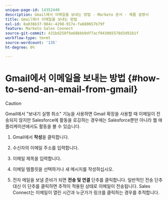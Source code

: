 ```yaml
---
unique-page-id: 14352440
description: Gmail에서 이메일을 보내는 방법 - Marketo 문서 - 제품 설명서
title: Gmail에서 이메일을 보내는 방법
exl-id: 8a036b37-984c-4298-917e-fa680657b79f
feature: Marketo Sales Connect
source-git-commit: 431bd258f9a68bbb9df7acf043085578d3d91b1f
workflow-type: tm+mt
source-wordcount: '135'
ht-degree: 0%

---
```


# Gmail에서 이메일을 보내는 방법 {#how-to-send-an-email-from-gmail}

>[!CAUTION]
>
>Gmail에서 &quot;보내기 실행 취소&quot; 기능을 사용하면 Gmail 확장을 사용할 때 이메일이 전송되지 않지만 Salesforce에 활동을 로깅하는 경우에는 Salesforce뿐만 아니라 웹 애플리케이션에서도 활동을 볼 수 있습니다.

1. Gmail에서 **작성**&#x200B;을 클릭합니다.

1. 수신자의 이메일 주소를 입력합니다.

1. 이메일 제목을 입력합니다.

1. 이메일 템플릿을 선택하거나 새 메시지를 작성하십시오.

1. 전자 메일을 보낼 준비가 되면 **전송 및 연결** 단추를 클릭합니다. 일반적인 전송 단추 대신 이 단추를 클릭하면 추적이 적용된 상태로 이메일이 전송됩니다. Sales Connect는 이메일이 열린 시간과 누군가가 링크를 클릭하는 경우를 추적합니다.
